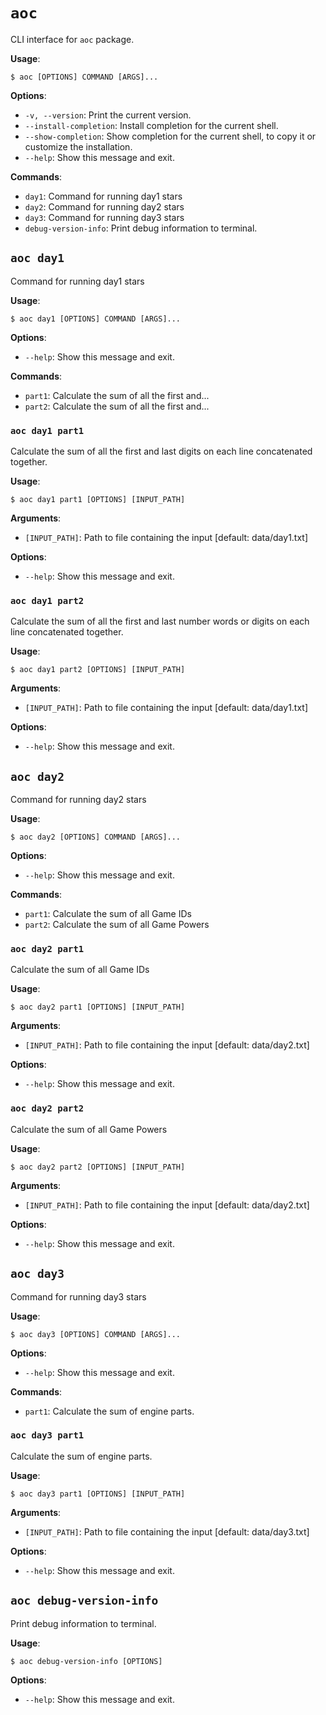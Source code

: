 # `aoc`

CLI interface for `aoc` package.

**Usage**:

```console
$ aoc [OPTIONS] COMMAND [ARGS]...
```

**Options**:

* `-v, --version`: Print the current version.
* `--install-completion`: Install completion for the current shell.
* `--show-completion`: Show completion for the current shell, to copy it or customize the installation.
* `--help`: Show this message and exit.

**Commands**:

* `day1`: Command for running day1 stars
* `day2`: Command for running day2 stars
* `day3`: Command for running day3 stars
* `debug-version-info`: Print debug information to terminal.

## `aoc day1`

Command for running day1 stars

**Usage**:

```console
$ aoc day1 [OPTIONS] COMMAND [ARGS]...
```

**Options**:

* `--help`: Show this message and exit.

**Commands**:

* `part1`: Calculate the sum of all the first and...
* `part2`: Calculate the sum of all the first and...

### `aoc day1 part1`

Calculate the sum of all the first and last digits on each line concatenated together.

**Usage**:

```console
$ aoc day1 part1 [OPTIONS] [INPUT_PATH]
```

**Arguments**:

* `[INPUT_PATH]`: Path to file containing the input  [default: data/day1.txt]

**Options**:

* `--help`: Show this message and exit.

### `aoc day1 part2`

Calculate the sum of all the first and last number words or digits on each line concatenated together.

**Usage**:

```console
$ aoc day1 part2 [OPTIONS] [INPUT_PATH]
```

**Arguments**:

* `[INPUT_PATH]`: Path to file containing the input  [default: data/day1.txt]

**Options**:

* `--help`: Show this message and exit.

## `aoc day2`

Command for running day2 stars

**Usage**:

```console
$ aoc day2 [OPTIONS] COMMAND [ARGS]...
```

**Options**:

* `--help`: Show this message and exit.

**Commands**:

* `part1`: Calculate the sum of all Game IDs
* `part2`: Calculate the sum of all Game Powers

### `aoc day2 part1`

Calculate the sum of all Game IDs

**Usage**:

```console
$ aoc day2 part1 [OPTIONS] [INPUT_PATH]
```

**Arguments**:

* `[INPUT_PATH]`: Path to file containing the input  [default: data/day2.txt]

**Options**:

* `--help`: Show this message and exit.

### `aoc day2 part2`

Calculate the sum of all Game Powers

**Usage**:

```console
$ aoc day2 part2 [OPTIONS] [INPUT_PATH]
```

**Arguments**:

* `[INPUT_PATH]`: Path to file containing the input  [default: data/day2.txt]

**Options**:

* `--help`: Show this message and exit.

## `aoc day3`

Command for running day3 stars

**Usage**:

```console
$ aoc day3 [OPTIONS] COMMAND [ARGS]...
```

**Options**:

* `--help`: Show this message and exit.

**Commands**:

* `part1`: Calculate the sum of engine parts.

### `aoc day3 part1`

Calculate the sum of engine parts.

**Usage**:

```console
$ aoc day3 part1 [OPTIONS] [INPUT_PATH]
```

**Arguments**:

* `[INPUT_PATH]`: Path to file containing the input  [default: data/day3.txt]

**Options**:

* `--help`: Show this message and exit.

## `aoc debug-version-info`

Print debug information to terminal.

**Usage**:

```console
$ aoc debug-version-info [OPTIONS]
```

**Options**:

* `--help`: Show this message and exit.

